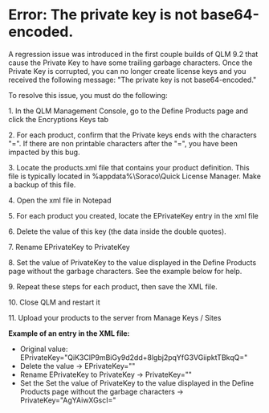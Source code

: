 # Error: The private key is not base64-encoded.

A regression issue was introduced in the first couple builds of QLM 9.2 that cause the Private Key to have some trailing garbage characters. Once the Private Key is corrupted, you can no longer create license keys and you received the following message: "The private key is not base64-encoded."

To resolve this issue, you must do the following:

1\. In the QLM Management Console, go to the Define Products page and click the Encryptions Keys tab

2\. For each product, confirm that the Private keys ends with the characters "=". If there are non printable characters after the "=", you have been impacted by this bug.

3\. Locate the products.xml file that contains your product definition. This file is typically located in %appdata%\Soraco\Quick License Manager. Make a backup of this file.

4\. Open the xml file in Notepad

5\. For each product you created, locate the EPrivateKey entry in the xml file

6\. Delete the value of this key (the data inside the double quotes).

7\. Rename EPrivateKey to PrivateKey

8\. Set the value of PrivateKey to the value displayed in the Define Products page without the garbage characters. See the example below for help.

9\. Repeat these steps for each product, then save the XML file.

10\. Close QLM and restart it

11\. Upload your products to the server from Manage Keys / Sites

**Example of an entry in the XML file:**

* Original value: EPrivateKey="QiK3ClP9mBiGy9d2dd+8lgbj2pqYfG3VGiipktTBkqQ="
* Delete the value -> EPrivateKey=""
* Rename EPrivateKey to PrivateKey -> PrivateKey=""
* Set the Set the value of PrivateKey to the value displayed in the Define Products page without the garbage characters -> PrivateKey="AgYAiwXGscI="
